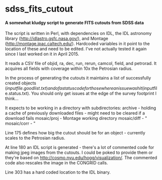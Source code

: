 # sdss_fits_cutout
#### A somewhat kludgy script to generate FITS cutouts from SDSS data

The script is written in Perl, with dependencies on IDL, the IDL astronomy library (http://idlastro.gsfc.nasa.gov/), and Montage (http://montage.ipac.caltech.edu/). Hardcoded variables in it point to the location of these and need to be edited. I've not actually tested it again since I last worked on it in April 2015.

It reads a CSV file of objid, ra, dec, run, rerun, camcol, field, and petrorad. It acquires all fields with coverage within 10x the Petrosian radius.

In the process of generating the cutouts it maintains a list of successfully created objects ($inputfile.goodlist.txt) and of a status code for those where an issue was hit ($inputfile.status.txt). You should only get issues at the edge of the survey footprint I think...

It expects to be working in a directory with subdirectories:
archive - holding a cache of previously downloaded files - might need to be cleared if a download fails
mosaic/proj - Montage working directory
mosaic/diff - " 
mosaic/corr - "

Line 175 defines how big the cutout should be for an object - currently scales to the Petrosian radius.

At line 180 an IDL script is generated - there's a lot of commented code for making jpeg images from the cutouts. I could be poked to provide them or they're based on http://cosmo.nyu.edu/hogg/visualization/. The commented code also rescales the image in the CONGRID calls.

Line 303 has a hard coded location to the IDL binary.
